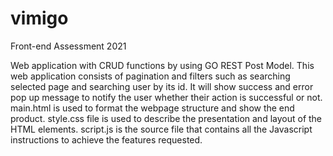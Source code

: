 # vimigo
Front-end Assessment 2021

Web application with CRUD functions by using GO REST Post Model. 
This web application consists of pagination and filters such as searching selected page and searching user by its id.
It will show success and error pop up message to notify the user whether their action is successful or not.
main.html is used to format the webpage structure and show the end product.
style.css file is used to describe the presentation and layout of the HTML elements.
script.js is the source file that contains all the Javascript instructions to achieve the features requested.
